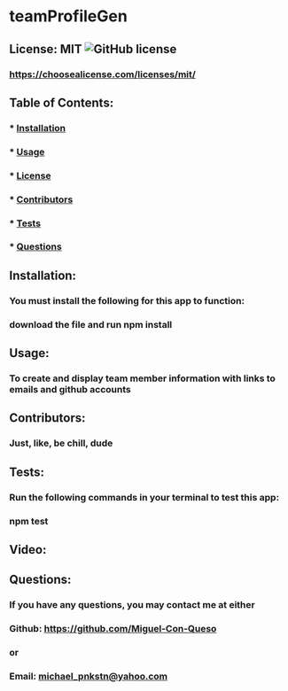 
  # teamProfileGen

  ## License: MIT  ![GitHub license](https://img.shields.io/github/license/Naereen/StrapDown.js.svg)
  ### https://choosealicense.com/licenses/mit/

  ## Table of Contents:
  ###  * [Installation](#installation)
  ###  * [Usage](#usage)
  ###  * [License](#license)
  ###  * [Contributors](#contributors)
  ###  * [Tests](#tests)
  ###  * [Questions](#questions)

  ## Installation:
  ### You must install the following for this app to function:
  ### download the file and run npm install

  ## Usage:
  ### To create and display team member information with links to emails and github accounts

  ## Contributors:
  ### Just, like, be chill, dude

  ## Tests:
  ### Run the following commands in your terminal to test this app:
  ### npm test

  ## Video:
  ### 

  ## Questions:
  ### If you have any questions, you may contact me at either
  ### Github: https://github.com/Miguel-Con-Queso
  ### or
  ### Email: michael_pnkstn@yahoo.com
